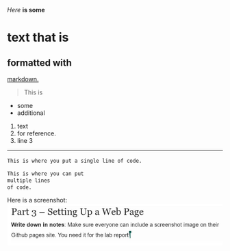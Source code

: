 *Here* **is some** 
# text that is
## formatted with
[markdown.](https://wikipedia.org/)
> This is
* some
* additional
1. text
2. for reference.
3. line 3
---
`This is where you put a single line of code.`

```
This is where you can put
multiple lines
of code.
```

Here is a screenshot:
![Image](Capture.JPG)
